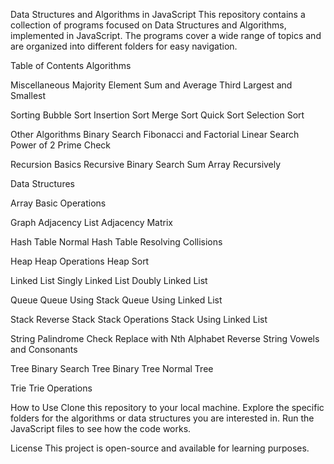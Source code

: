 Data Structures and Algorithms in JavaScript
This repository contains a collection of programs focused on Data Structures and Algorithms, implemented in JavaScript. The programs cover a wide range of topics and are organized into different folders for easy navigation.

Table of Contents
Algorithms

Miscellaneous
Majority Element
Sum and Average
Third Largest and Smallest

Sorting
Bubble Sort
Insertion Sort
Merge Sort
Quick Sort
Selection Sort

Other Algorithms
Binary Search
Fibonacci and Factorial
Linear Search
Power of 2
Prime Check

Recursion Basics
Recursive Binary Search
Sum Array Recursively

Data Structures

Array
Basic Operations

Graph
Adjacency List
Adjacency Matrix

Hash Table
Normal Hash Table
Resolving Collisions

Heap
Heap Operations
Heap Sort

Linked List
Singly Linked List
Doubly Linked List

Queue
Queue Using Stack
Queue Using Linked List

Stack
Reverse Stack
Stack Operations
Stack Using Linked List

String
Palindrome Check
Replace with Nth Alphabet
Reverse String
Vowels and Consonants

Tree
Binary Search Tree
Binary Tree
Normal Tree

Trie
Trie Operations

How to Use
Clone this repository to your local machine.
Explore the specific folders for the algorithms or data structures you are interested in.
Run the JavaScript files to see how the code works.

License
This project is open-source and available for learning purposes.

